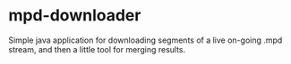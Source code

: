 # mpd-downloader
Simple java application for downloading segments of a live on-going .mpd stream, and then a little tool for merging results.
